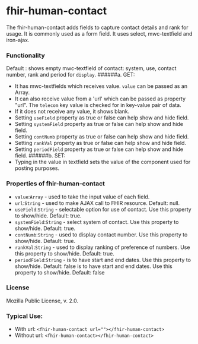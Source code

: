 # fhir-human-contact
The fhir-human-contact adds fields to capture contact details and rank for usage. It is commonly used 
 as a form field. It uses select, mwc-textfield and iron-ajax.

### Functionality
  Default : shows empty mwc-textfield of contact: system, use, contact number, rank and period for `display`. 
 ######a. GET:
 * It has mwc-textfields which receives  value. `value` can be passed as an Array.
 * It can also receive value from a 'url' which can be passed as property "url". The `telecom` key value is checked for  in key-value pair of data.
 * If it does not receive any value, it shows blank.
 * Setting `useField` property as true or false can help show and hide  field.
 * Setting `systemField` property as true or false can help show and hide field.
 * Setting `contNumb` property as true or false can help show and hide field.
 * Setting `rankVal` property as true or false can help show and hide field.
 * Setting `periodField` property as true or false can help show and hide field.
 ######b. SET:
 * Typing in the value in textfield sets the value of the component used for posting purposes.

### Properties of fhir-human-contact
 * `value`:`Array` - used to take the input value of each field.
 * `url`:`String` - used to make AJAX call to FHIR resource. Default: null.
 * `useField`:`String` - selectable option for use of contact. Use this property to show/hide. Default: true.
 * `systemField`:`String` - select system of contact. Use this property to show/hide. Default: true.
 * `contNumb`:`String` - used to display contact number. Use this property to show/hide. Default: true.
 * `rankVal`:`String` - used to display ranking of preference of numbers. Use this property to show/hide. Default: true.
 * `periodField`:`String` -  is to have start and end dates. Use this property to show/hide. Default: false  is to have start and end dates. Use this property to show/hide. Default: false 
 ### License
 Mozilla Public License, v. 2.0.
 
 ### Typical Use:
 * With url:
 `<fhir-human-contact url=""></fhir-human-contact>`
 * Without url:
  `<fhir-human-contact></fhir-human-contact>`
